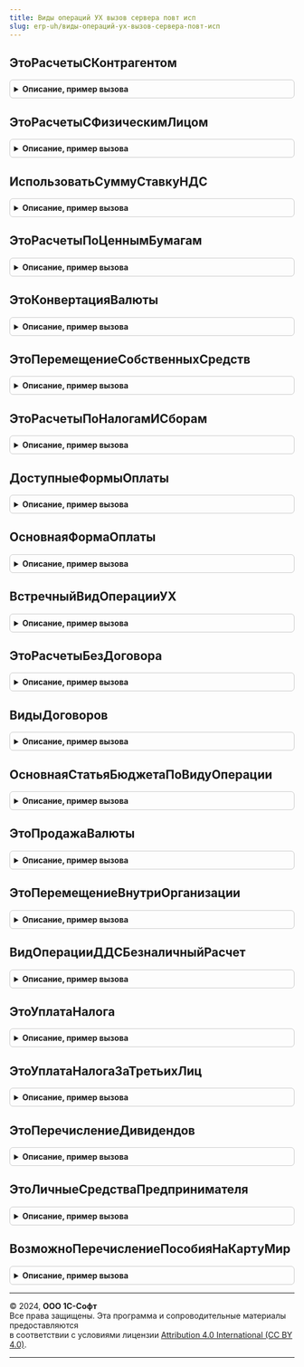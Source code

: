```yaml
---
title: Виды операций УХ вызов сервера повт исп
slug: erp-uh/виды-операций-ух-вызов-сервера-повт-исп
---
```



## ЭтоРасчетыСКонтрагентом
<details style="margin: 1em 0; padding: 0.5em; border: 1px solid #ccc; border-radius: 6px;">

<summary style="font-weight: bold; cursor: pointer;">Описание, пример вызова</summary>

```bsl

Функция ЭтоРасчетыСКонтрагентом(ВидОперацииУХ) Экспорт
```

Пример вызова
```bsl
Результат = ВидыОперацийУХВызовСервераПовтИсп.ЭтоРасчетыСКонтрагентом(ВидОперацииУХ) 
```
</details>

## ЭтоРасчетыСФизическимЛицом
<details style="margin: 1em 0; padding: 0.5em; border: 1px solid #ccc; border-radius: 6px;">

<summary style="font-weight: bold; cursor: pointer;">Описание, пример вызова</summary>

```bsl

Функция ЭтоРасчетыСФизическимЛицом(ВидОперацииУХ) Экспорт
```

Пример вызова
```bsl
Результат = ВидыОперацийУХВызовСервераПовтИсп.ЭтоРасчетыСФизическимЛицом(ВидОперацииУХ) 
```
</details>

## ИспользоватьСуммуСтавкуНДС
<details style="margin: 1em 0; padding: 0.5em; border: 1px solid #ccc; border-radius: 6px;">

<summary style="font-weight: bold; cursor: pointer;">Описание, пример вызова</summary>

```bsl

Функция ИспользоватьСуммуСтавкуНДС(ВидОперацииУХ) Экспорт
```

Пример вызова
```bsl
Результат = ВидыОперацийУХВызовСервераПовтИсп.ИспользоватьСуммуСтавкуНДС(ВидОперацииУХ) 
```
</details>

## ЭтоРасчетыПоЦеннымБумагам
<details style="margin: 1em 0; padding: 0.5em; border: 1px solid #ccc; border-radius: 6px;">

<summary style="font-weight: bold; cursor: pointer;">Описание, пример вызова</summary>

```bsl

Функция ЭтоРасчетыПоЦеннымБумагам(ВидОперацииУХ) Экспорт
```

Пример вызова
```bsl
Результат = ВидыОперацийУХВызовСервераПовтИсп.ЭтоРасчетыПоЦеннымБумагам(ВидОперацииУХ) 
```
</details>

## ЭтоКонвертацияВалюты
<details style="margin: 1em 0; padding: 0.5em; border: 1px solid #ccc; border-radius: 6px;">

<summary style="font-weight: bold; cursor: pointer;">Описание, пример вызова</summary>

```bsl

Функция ЭтоКонвертацияВалюты(ВидОперацииУХ) Экспорт
```

Пример вызова
```bsl
Результат = ВидыОперацийУХВызовСервераПовтИсп.ЭтоКонвертацияВалюты(ВидОперацииУХ) 
```
</details>

## ЭтоПеремещениеСобственныхСредств
<details style="margin: 1em 0; padding: 0.5em; border: 1px solid #ccc; border-radius: 6px;">

<summary style="font-weight: bold; cursor: pointer;">Описание, пример вызова</summary>

```bsl

Функция ЭтоПеремещениеСобственныхСредств(ВидОперацииУХ) Экспорт
```

Пример вызова
```bsl
Результат = ВидыОперацийУХВызовСервераПовтИсп.ЭтоПеремещениеСобственныхСредств(ВидОперацииУХ) 
```
</details>

## ЭтоРасчетыПоНалогамИСборам
<details style="margin: 1em 0; padding: 0.5em; border: 1px solid #ccc; border-radius: 6px;">

<summary style="font-weight: bold; cursor: pointer;">Описание, пример вызова</summary>

```bsl

Функция ЭтоРасчетыПоНалогамИСборам(ВидОперацииУХ) Экспорт
```

Пример вызова
```bsl
Результат = ВидыОперацийУХВызовСервераПовтИсп.ЭтоРасчетыПоНалогамИСборам(ВидОперацииУХ) 
```
</details>

## ДоступныеФормыОплаты
<details style="margin: 1em 0; padding: 0.5em; border: 1px solid #ccc; border-radius: 6px;">

<summary style="font-weight: bold; cursor: pointer;">Описание, пример вызова</summary>

```bsl

Функция ДоступныеФормыОплаты(ВидОперацииУХ) Экспорт
```

Пример вызова
```bsl
Результат = ВидыОперацийУХВызовСервераПовтИсп.ДоступныеФормыОплаты(ВидОперацииУХ) 
```
</details>

## ОсновнаяФормаОплаты
<details style="margin: 1em 0; padding: 0.5em; border: 1px solid #ccc; border-radius: 6px;">

<summary style="font-weight: bold; cursor: pointer;">Описание, пример вызова</summary>

```bsl

Функция ОсновнаяФормаОплаты(ВидОперацииУХ) Экспорт
```

Пример вызова
```bsl
Результат = ВидыОперацийУХВызовСервераПовтИсп.ОсновнаяФормаОплаты(ВидОперацииУХ) 
```
</details>

## ВстречныйВидОперацииУХ
<details style="margin: 1em 0; padding: 0.5em; border: 1px solid #ccc; border-radius: 6px;">

<summary style="font-weight: bold; cursor: pointer;">Описание, пример вызова</summary>

```bsl

Функция ВстречныйВидОперацииУХ(ВидОперацииУХ) Экспорт
```

Пример вызова
```bsl
Результат = ВидыОперацийУХВызовСервераПовтИсп.ВстречныйВидОперацииУХ(ВидОперацииУХ) 
```
</details>

## ЭтоРасчетыБезДоговора
<details style="margin: 1em 0; padding: 0.5em; border: 1px solid #ccc; border-radius: 6px;">

<summary style="font-weight: bold; cursor: pointer;">Описание, пример вызова</summary>

```bsl

Функция ЭтоРасчетыБезДоговора(ВидОперацииУХ) Экспорт
```

Пример вызова
```bsl
Результат = ВидыОперацийУХВызовСервераПовтИсп.ЭтоРасчетыБезДоговора(ВидОперацииУХ) 
```
</details>

## ВидыДоговоров
<details style="margin: 1em 0; padding: 0.5em; border: 1px solid #ccc; border-radius: 6px;">

<summary style="font-weight: bold; cursor: pointer;">Описание, пример вызова</summary>

```bsl

// Возвращает массив видов договоров, разрешенных для ВидаОперацииУХ
Функция ВидыДоговоров(ВидОперацииУХ) Экспорт
```

Пример вызова
```bsl
Результат = ВидыОперацийУХВызовСервераПовтИсп.ВидыДоговоров(ВидОперацииУХ) 
```
</details>

## ОсновнаяСтатьяБюджетаПоВидуОперации
<details style="margin: 1em 0; padding: 0.5em; border: 1px solid #ccc; border-radius: 6px;">

<summary style="font-weight: bold; cursor: pointer;">Описание, пример вызова</summary>

```bsl

// Возвращает основную статью бюджета по виду операции УХ
Функция ОсновнаяСтатьяБюджетаПоВидуОперации(ВидОперацииУХ) Экспорт
```

Пример вызова
```bsl
Результат = ВидыОперацийУХВызовСервераПовтИсп.ОсновнаяСтатьяБюджетаПоВидуОперации(ВидОперацииУХ) 
```
</details>

## ЭтоПродажаВалюты
<details style="margin: 1em 0; padding: 0.5em; border: 1px solid #ccc; border-radius: 6px;">

<summary style="font-weight: bold; cursor: pointer;">Описание, пример вызова</summary>

```bsl

// Возвращает истина если это операция продажи валюты
Функция ЭтоПродажаВалюты(ВидОперацииУХ) Экспорт
```

Пример вызова
```bsl
Результат = ВидыОперацийУХВызовСервераПовтИсп.ЭтоПродажаВалюты(ВидОперацииУХ) 
```
</details>

## ЭтоПеремещениеВнутриОрганизации
<details style="margin: 1em 0; padding: 0.5em; border: 1px solid #ccc; border-radius: 6px;">

<summary style="font-weight: bold; cursor: pointer;">Описание, пример вызова</summary>

```bsl

// Возвращает истина если это операция перемещения внутри организаци
Функция ЭтоПеремещениеВнутриОрганизации(ВидОперацииУХ) Экспорт
```

Пример вызова
```bsl
Результат = ВидыОперацийУХВызовСервераПовтИсп.ЭтоПеремещениеВнутриОрганизации(ВидОперацииУХ) 
```
</details>

## ВидОперацииДДСБезналичныйРасчет
<details style="margin: 1em 0; padding: 0.5em; border: 1px solid #ccc; border-radius: 6px;">

<summary style="font-weight: bold; cursor: pointer;">Описание, пример вызова</summary>

```bsl

Функция ВидОперацииДДСБезналичныйРасчет(ВидОперацииУХ) Экспорт
```

Пример вызова
```bsl
Результат = ВидыОперацийУХВызовСервераПовтИсп.ВидОперацииДДСБезналичныйРасчет(ВидОперацииУХ) 
```
</details>

## ЭтоУплатаНалога
<details style="margin: 1em 0; padding: 0.5em; border: 1px solid #ccc; border-radius: 6px;">

<summary style="font-weight: bold; cursor: pointer;">Описание, пример вызова</summary>

```bsl

Функция ЭтоУплатаНалога(ВидОперацииУХ) Экспорт
```

Пример вызова
```bsl
Результат = ВидыОперацийУХВызовСервераПовтИсп.ЭтоУплатаНалога(ВидОперацииУХ) 
```
</details>

## ЭтоУплатаНалогаЗаТретьихЛиц
<details style="margin: 1em 0; padding: 0.5em; border: 1px solid #ccc; border-radius: 6px;">

<summary style="font-weight: bold; cursor: pointer;">Описание, пример вызова</summary>

```bsl

Функция ЭтоУплатаНалогаЗаТретьихЛиц(ВидОперацииУХ) Экспорт
```

Пример вызова
```bsl
Результат = ВидыОперацийУХВызовСервераПовтИсп.ЭтоУплатаНалогаЗаТретьихЛиц(ВидОперацииУХ) 
```
</details>

## ЭтоПеречислениеДивидендов
<details style="margin: 1em 0; padding: 0.5em; border: 1px solid #ccc; border-radius: 6px;">

<summary style="font-weight: bold; cursor: pointer;">Описание, пример вызова</summary>

```bsl

Функция ЭтоПеречислениеДивидендов(ВидОперацииУХ) Экспорт
```

Пример вызова
```bsl
Результат = ВидыОперацийУХВызовСервераПовтИсп.ЭтоПеречислениеДивидендов(ВидОперацииУХ) 
```
</details>

## ЭтоЛичныеСредстваПредпринимателя
<details style="margin: 1em 0; padding: 0.5em; border: 1px solid #ccc; border-radius: 6px;">

<summary style="font-weight: bold; cursor: pointer;">Описание, пример вызова</summary>

```bsl

Функция ЭтоЛичныеСредстваПредпринимателя(ВидОперацииУХ) Экспорт
```

Пример вызова
```bsl
Результат = ВидыОперацийУХВызовСервераПовтИсп.ЭтоЛичныеСредстваПредпринимателя(ВидОперацииУХ) 
```
</details>

## ВозможноПеречислениеПособияНаКартуМир
<details style="margin: 1em 0; padding: 0.5em; border: 1px solid #ccc; border-radius: 6px;">

<summary style="font-weight: bold; cursor: pointer;">Описание, пример вызова</summary>

```bsl

Функция ВозможноПеречислениеПособияНаКартуМир(ВидОперацииУХ) Экспорт
```

Пример вызова
```bsl
Результат = ВидыОперацийУХВызовСервераПовтИсп.ВозможноПеречислениеПособияНаКартуМир(ВидОперацииУХ) 
```
</details>

---

© 2024, **ООО 1С-Софт**  
Все права защищены. Эта программа и сопроводительные материалы предоставляются  
в соответствии с условиями лицензии [Attribution 4.0 International (CC BY 4.0)](https://creativecommons.org/licenses/by/4.0/legalcode).

---
